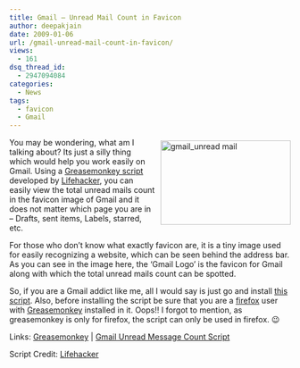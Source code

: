 ```yaml
---
title: Gmail – Unread Mail Count in Favicon
author: deepakjain
date: 2009-01-06
url: /gmail-unread-mail-count-in-favicon/
views:
  - 161
dsq_thread_id:
  - 2947094084
categories:
  - News
tags:
  - favicon
  - Gmail
---
```

<img class="wp-image-51106" style="border-right: 0px;border-top: 0px;margin: 5px 0px 0px 10px;border-left: 0px;border-bottom: 0px" height="151" alt="gmail_unread mail" src="http://cdn.devilsworkshop.org/files/2009/01/gmail-unreadmail.png" width="233" align="right" border="0" />You may be wondering, what am I talking about? Its just a silly thing which would help you work easily on Gmail. Using a <a href="http://userscripts.org/scripts/show/39432" onclick="_gaq.push(['_trackEvent', 'outbound-article', 'http://userscripts.org/scripts/show/39432', 'Greasemonkey script']);" target="_blank">Greasemonkey script</a> developed by <a href="http://www.lifehacker.com" onclick="_gaq.push(['_trackEvent', 'outbound-article', 'http://www.lifehacker.com', 'Lifehacker']);" target="_blank">Lifehacker</a>, you can easily view the total unread mails count in the favicon image of Gmail and it does not matter which page you are in – Drafts, sent items, Labels, starred, etc. 

For those who don’t know what exactly favicon are, it is a tiny image used for easily recognizing a website, which can be seen behind the address bar. As you can see in the image here, the ‘Gmail Logo’ is the favicon for Gmail along with which the total unread mails count can be spotted. 

So, if you are a Gmail addict like me, all I would say is just go and install <a href="http://userscripts.org/scripts/show/39432" onclick="_gaq.push(['_trackEvent', 'outbound-article', 'http://userscripts.org/scripts/show/39432', 'this script']);" target="_blank">this script</a>. Also, before installing the script be sure that you are a <a href="http://www.firefox.com" onclick="_gaq.push(['_trackEvent', 'outbound-article', 'http://www.firefox.com', 'firefox']);" target="_blank">firefox</a> user with <a href="https://addons.mozilla.org/en-US/firefox/addon/748" onclick="_gaq.push(['_trackEvent', 'outbound-article', 'https://addons.mozilla.org/en-US/firefox/addon/748', 'Greasemonkey']);" target="_blank">Greasemonkey</a> installed in it. Oops!! I forgot to mention, as greasemonkey is only for firefox, the script can only be used in firefox. 😉

Links: <a href="https://addons.mozilla.org/en-US/firefox/addon/748" onclick="_gaq.push(['_trackEvent', 'outbound-article', 'https://addons.mozilla.org/en-US/firefox/addon/748', 'Greasemonkey']);" target="_blank">Greasemonkey</a> | <a href="http://userscripts.org/scripts/show/39432" onclick="_gaq.push(['_trackEvent', 'outbound-article', 'http://userscripts.org/scripts/show/39432', 'Gmail Unread Message Count Script']);" target="_blank">Gmail Unread Message Count Script</a>

Script Credit: <a href="http://www.lifehacker.com" onclick="_gaq.push(['_trackEvent', 'outbound-article', 'http://www.lifehacker.com', 'Lifehacker']);" target="_blank">Lifehacker</a>

